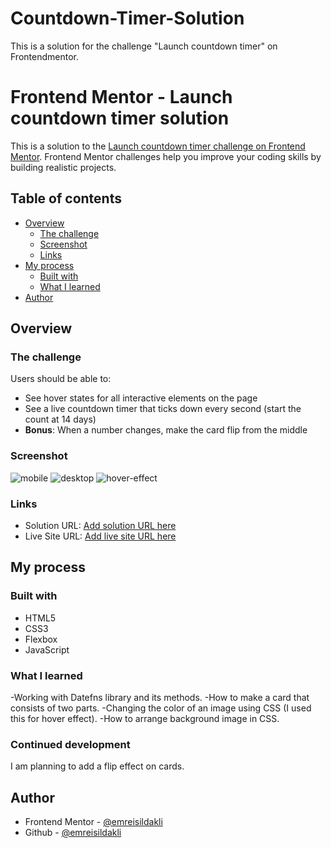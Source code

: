 # Countdown-Timer-Solution
This is a solution for the challenge "Launch countdown timer" on Frontendmentor.

# Frontend Mentor - Launch countdown timer solution

This is a solution to the [Launch countdown timer challenge on Frontend Mentor](https://www.frontendmentor.io/challenges/launch-countdown-timer-N0XkGfyz-). Frontend Mentor challenges help you improve your coding skills by building realistic projects. 

## Table of contents

- [Overview](#overview)
  - [The challenge](#the-challenge)
  - [Screenshot](#screenshot)
  - [Links](#links)
- [My process](#my-process)
  - [Built with](#built-with)
  - [What I learned](#what-i-learned)
- [Author](#author)

## Overview

### The challenge

Users should be able to:

- See hover states for all interactive elements on the page
- See a live countdown timer that ticks down every second (start the count at 14 days)
- **Bonus**: When a number changes, make the card flip from the middle

### Screenshot

![mobile](./screenshots/mobile-screenshot.jpg)
![desktop](./screenshots/desktop-screenshot.jpg)
![hover-effect](./screenshots/hover-screenshot.jpg)


### Links

- Solution URL: [Add solution URL here](https://your-solution-url.com)
- Live Site URL: [Add live site URL here](https://your-live-site-url.com)

## My process

### Built with

- HTML5
- CSS3 
- Flexbox
- JavaScript


### What I learned

-Working with Datefns library and its methods. 
-How to make a card that consists of two parts.
-Changing the color of an image using CSS (I used this for hover effect).
-How to arrange background image in CSS.


### Continued development

I am planning to add a flip effect on cards.


## Author

- Frontend Mentor - [@emreisildakli](https://www.frontendmentor.io/profile/emreisildakli)
- Github - [@emreisildakli](https://github.com/emreisildakli)
